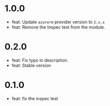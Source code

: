# 1.0.0

* feat: Update `azurerm` provider version to `2.x.x`
* feat: Remove the Inspec test from the module.

# 0.2.0

* feat: Fix typo in description.
* feat: Stable version

# 0.1.0

* feat: fix the inspec test
